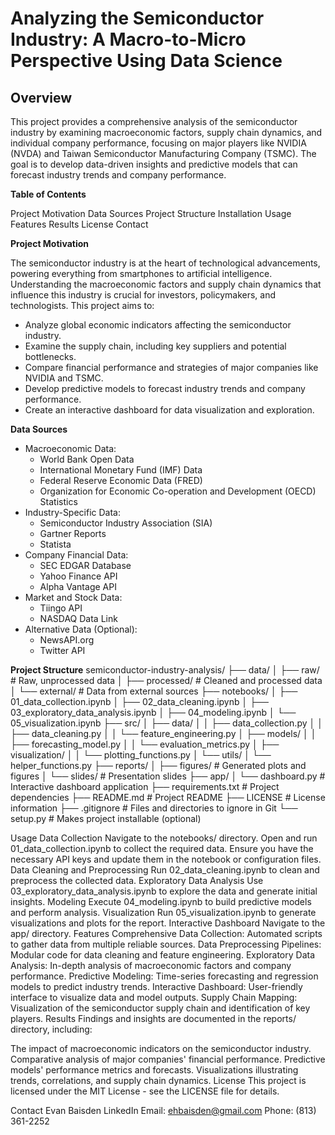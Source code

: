 # Analyzing the Semiconductor Industry: A Macro-to-Micro Perspective Using Data Science

## Overview

This project provides a comprehensive analysis of the semiconductor industry by examining macroeconomic factors, supply chain dynamics, and individual company performance, focusing on major players like NVIDIA (NVDA) and Taiwan Semiconductor Manufacturing Company (TSMC). The goal is to develop data-driven insights and predictive models that can forecast industry trends and company performance.

**Table of Contents**

Project Motivation
Data Sources
Project Structure
Installation
Usage
Features
Results
License
Contact

**Project Motivation**

The semiconductor industry is at the heart of technological advancements, powering everything from smartphones to artificial intelligence. Understanding the macroeconomic factors and supply chain dynamics that influence this industry is crucial for investors, policymakers, and technologists. This project aims to:

- Analyze global economic indicators affecting the semiconductor industry.
- Examine the supply chain, including key suppliers and potential bottlenecks.
- Compare financial performance and strategies of major companies like NVIDIA and TSMC.
- Develop predictive models to forecast industry trends and company performance.
- Create an interactive dashboard for data visualization and exploration.

**Data Sources**

- Macroeconomic Data:
  - World Bank Open Data
  - International Monetary Fund (IMF) Data
  - Federal Reserve Economic Data (FRED)
  - Organization for Economic Co-operation and Development (OECD) Statistics
- Industry-Specific Data:
  - Semiconductor Industry Association (SIA)
  - Gartner Reports
  - Statista
- Company Financial Data:
  - SEC EDGAR Database
  - Yahoo Finance API
  - Alpha Vantage API
- Market and Stock Data:
  - Tiingo API
  - NASDAQ Data Link
- Alternative Data (Optional):
  - NewsAPI.org
  - Twitter API

**Project Structure**
semiconductor-industry-analysis/
├── data/
│   ├── raw/                  # Raw, unprocessed data
│   ├── processed/            # Cleaned and processed data
│   └── external/             # Data from external sources
├── notebooks/
│   ├── 01_data_collection.ipynb
│   ├── 02_data_cleaning.ipynb
│   ├── 03_exploratory_data_analysis.ipynb
│   ├── 04_modeling.ipynb
│   └── 05_visualization.ipynb
├── src/
│   ├── data/
│   │   ├── data_collection.py
│   │   ├── data_cleaning.py
│   │   └── feature_engineering.py
│   ├── models/
│   │   ├── forecasting_model.py
│   │   └── evaluation_metrics.py
│   ├── visualization/
│   │   └── plotting_functions.py
│   └── utils/
│       └── helper_functions.py
├── reports/
│   ├── figures/              # Generated plots and figures
│   └── slides/               # Presentation slides
├── app/
│   └── dashboard.py          # Interactive dashboard application
├── requirements.txt          # Project dependencies
├── README.md                 # Project README
├── LICENSE                   # License information
├── .gitignore                # Files and directories to ignore in Git
└── setup.py                  # Makes project installable (optional)

Usage
Data Collection
Navigate to the notebooks/ directory.
Open and run 01_data_collection.ipynb to collect the required data.
Ensure you have the necessary API keys and update them in the notebook or configuration files.
Data Cleaning and Preprocessing
Run 02_data_cleaning.ipynb to clean and preprocess the collected data.
Exploratory Data Analysis
Use 03_exploratory_data_analysis.ipynb to explore the data and generate initial insights.
Modeling
Execute 04_modeling.ipynb to build predictive models and perform analysis.
Visualization
Run 05_visualization.ipynb to generate visualizations and plots for the report.
Interactive Dashboard
Navigate to the app/ directory.
Features
Comprehensive Data Collection: Automated scripts to gather data from multiple reliable sources.
Data Preprocessing Pipelines: Modular code for data cleaning and feature engineering.
Exploratory Data Analysis: In-depth analysis of macroeconomic factors and company performance.
Predictive Modeling: Time-series forecasting and regression models to predict industry trends.
Interactive Dashboard: User-friendly interface to visualize data and model outputs.
Supply Chain Mapping: Visualization of the semiconductor supply chain and identification of key players.
Results
Findings and insights are documented in the reports/ directory, including:

The impact of macroeconomic indicators on the semiconductor industry.
Comparative analysis of major companies' financial performance.
Predictive models' performance metrics and forecasts.
Visualizations illustrating trends, correlations, and supply chain dynamics.
License
This project is licensed under the MIT License - see the LICENSE file for details.

Contact
Evan Baisden
LinkedIn
Email: ehbaisden@gmail.com
Phone: (813) 361-2252
